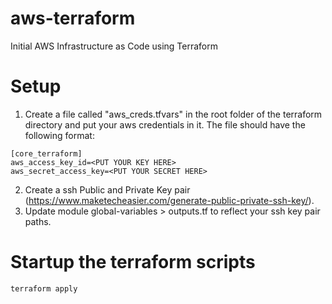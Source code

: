 # aws-terraform
Initial AWS Infrastructure as Code using Terraform

# Setup

1. Create a file called "aws_creds.tfvars" in the root folder of the terraform directory and put your aws credentials in it. The file should have the following format:

```
[core_terraform]
aws_access_key_id=<PUT YOUR KEY HERE>
aws_secret_access_key=<PUT YOUR SECRET HERE>
```

2. Create a ssh Public and Private Key pair (https://www.maketecheasier.com/generate-public-private-ssh-key/).
3. Update module global-variables > outputs.tf to reflect your ssh key pair paths.


# Startup the terraform scripts

```
terraform apply
```
